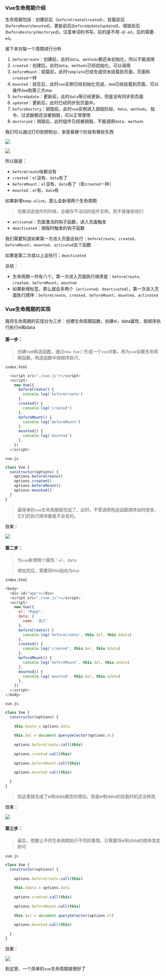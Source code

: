 ### Vue生命周期介绍

生命周期包括：创建前后（`beforeCreate`/`created`）、挂载前后(`beforeMount`/`mounted`)、更新前后(`beforeUpdate`/`updated`)、销毁前后(`beforeDestory`/`destoryed`)。注意单词的书写，前的是不用`-d`/`-ed`，后的需要`-ed`。

接下来对每一个周期进行分析

1. `beforeCreate`：创建前，此时`data`、`methods`都还未初始化，所以不能调用
2. `created`：创建后，此时`data`、`methods`已经初始化，可以调用
3. `beforeMount`：挂载前，此时`template`已经生成但未挂载到页面，页面和`created`一样
4. `mounted`：挂在后，此时`vue`实例已经初始化完成，`dom`已经挂载到页面，可以操作`dom`和第三方`dom`
5. `beforeUpdate`：更新前，此时`data`等已经更新，但是没有同步到页面
6. `updated`：更新后，此时已经同步到页面中。
7. `beforeDestory`：销毁前，此时`vue`实例进入销毁阶段，`data`、`methods`、指令、过滤器都还没被销毁，可以正常使用
8. `destoryed`：销毁后，此时组件已经被销毁，不能调用`data`、`methods`

我们可以通过打印到控制台，来查看哪个阶段有哪些东西

![](C:\Users\Shinelon\Desktop\随堂笔记\image\Snipaste_2022-05-13_15-10-35.png)

![](C:\Users\Shinelon\Desktop\随堂笔记\image\Snipaste_2022-05-13_15-11-14.png)

所以就是：

- `beforeCreate`啥都没有
- `created`：`el`没有、`data`有了
- `beforeMount`：`el`没有、`data`有了（和`created`一样）
- `mounted`：`el`有、`data`有

如果新增`keep-alive`，那么会新增两个生命周期

> <keep-alive>包裹动态组件的时候，会缓存不活动的组件实例，而不是摧毁他们

- `activated`：页面激活的钩子函数，进入页面触发
- `deactivated`：销毁时触发的钩子函数

我们需要知道如果第一次进入页面会执行：`beforeCreate`、`created`、`beforeMount`、`mounted`、`activated`五个函数

如果是第二次或以上会执行：`deactivated`

总结：

- 生命周期一共有八个，第一次进入页面执行顺序是：`beforeCreate`、`created`、`beforeMount`、`mounted`
- 如果新增<keep-alive>标签，那么就会多两个（`activated`、`deactivated`），第一次进入页面执行顺序：`beforeCreate`、`created`、`beforeMount`、`mounted`、`activated`



### Vue生命周期的实现

我将生命周期的实现分为三步：创建生命周期函数、创建el，data属性、按顺序执行执行el和data

#### 第一步：

> 创建vue构造函数，通过`new Vue()`生成一个`vue`对象。再为`vue`设置生命周期函数，构造函数中按顺序执行。

`index.html`

```js
  <script src="./vue.js"></script>
  <script>
    new Vue({
      beforeCreate() {
        console.log('beforeCreate')
      },
      created() {
        console.log('created')
      },
      beforeMount() {
        console.log('beforeMount')
      },
      mounted() {
        console.log('mounted')
      },
    })
  </script>
```

`vue.js`

```js
class Vue {
  constructor(options) {
    options.beforeCreate()
    options.created()
    options.beforeMount()
    options.mounted()
  }
}
```

> 最简单的`vue`生命周期就完成了。此时，不管调用构造函数顺序如何改变，它们的执行顺序都是不会变的。

效果：

![](C:\Users\Shinelon\Desktop\随堂笔记\image\Snipaste_2022-05-13_16-04-59.png)

#### 第二步：

> 为`vue`新增两个属性：`el`、`data`
>
> 增加完后，需要将this指向为`Vue`

`index.html`

```js
<body>
  <div id="app"></div>
  <script src="./vue.js"></script>
  <script>
    new Vue({
      el: "#app",
      data: {
        name: '张三'
      },
      beforeCreate() {
        console.log('beforeCreate', this.$el, this.$data)
      },
      created() {
        console.log('created', this.$el, this.$data)
      },
      beforeMount() {
        console.log('beforeMount', this.$el, this.$data)
      },
      mounted() {
        console.log('mounted', this.$el, this.$data)
      },
    })
  </script>
</body>
```

`vue.js`

```js
class Vue {
  constructor(options) {
  
    this.$data = options.data
    
    this.$el = document.querySelector(options.el)
    
    options.beforeCreate.call(this)
    
    options.created.call(this)
    
    options.beforeMount.call(this)
    
    options.mounted.call(this)
    
  }
}
```

> 到这里就完成了el和data属性的增加，但是el和data的挂载时机还没修改

效果：

![](C:\Users\Shinelon\Desktop\随堂笔记\image\Snipaste_2022-05-13_16-04-10.png)

#### 第三步：

> 最后，想要让不同生命周期执行不同的事情，只需要将el和data的顺序改变即可

`vue.js`

```js
class Vue {
  constructor(options) {
  
    options.beforeCreate.call(this)
    
    this.$data = options.data
    
    options.created.call(this)
    
    options.beforeMount.call(this)
    
    this.$el = document.querySelector(options.el)
    
    options.mounted.call(this)
    
  }
}
```

效果：

![](C:\Users\Shinelon\Desktop\随堂笔记\image\Snipaste_2022-05-13_16-10-02.png)

到这里，一个简单的`vue`生命周期就做好了